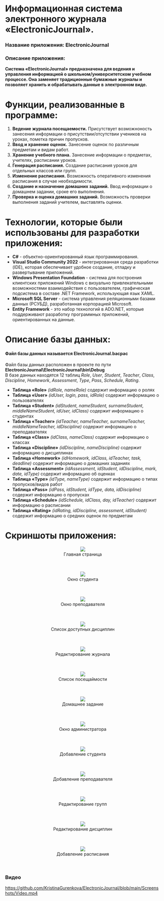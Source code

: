 # Информационная система электронного журнала «ElectronicJournal».
### Название приложения: ElectronicJournal
### Описание приложения:
**Система «ElectronicJournal» предназначена для ведения и управления информацией о школьном/университетском учебном процессе. Она заменяет традиционные бумажные журналы и позволяет хранить и обрабатывать данные в электронном виде.**

# Функции, реализованные в программе:
1. **Ведение журнала посещаемости.** Присутствует возможноность занесения информации о присутствии/отсутствии учеников на уроках, пометка причин пропусков.
2. **Ввод и хранение оценок.** Занесение оценок по различным предметам и видам работ.
3. **Хранение учебного плана.** Занесение информации о предметах, учителях, расписании уроков.
4. **Генерация расписания.** Создание расписания уроков для отдельных классов или групп.
4. **Изменение расписания.** Возможность оперативного изменения расписания в случае необходимости.
4. **Создание и назначение домашних заданий.** Ввод информации о домашнем задании, сроке его выполнения.
5. **Проверка и оценка домашних заданий.** Возможность проверки выполнения заданий учителем, выставлять оценки.

# Технологии, которые были использованы для разработки приложения:
- **C#** - объектно-ориентированный язык программирования.
- **Visual Studio Community 2022** - интегрированная среда разработки (IDE), которая обеспечивает удобное создание, отладку и развертывание приложений.
- **Windows Presentation Foundation** - система для построения клиентских приложений Windows с визуально привлекательными возможностями взаимодействия с пользователем, графическая подсистема в составе .NET Framework, использующая язык XAML.
- **Microsoft SQL Server** - система управления реляционными базами данных (РСУБД), разработанная корпорацией Microsoft.
- **Entity Framework** - это набор технологий в ADO.NET, которые поддерживают разработку программных приложений, ориентированных на данные.

# Описание базы данных:
#### Файл базы данных называется ElectronicJournal.bacpac <br/>
Файл базы данных расположен в проекте по пути **ElectronicJournal\ElectronicJournal\bin\Debug** </br>
В базе данных находятся 12 таблиц _Role_, _User_, _Student_, _Teacher_, _Class_, _Discipline_, _Homework_, _Assessment_, _Type_, _Pass_, _Schedule_, _Rating_.

- **Таблица «Role»** _(idRole, nameRole)_ содержит информацию о ролях
- **Таблица «User»** _(idUser, login, pass, idRole)_ содержит информацию о пользователях
- **Таблица «Student»** _(idStudent, nameStudent, surnameStudent, middleNameStudent, idUser, idClass)_ содержит информацию о студентах
- **Таблица «Teacher»** _(idTeacher, nameTeacher, surnameTeacher, middleNameTeacher, idDiscipline)_ содержит информацию о преподавателях
- **Таблица «Class»** _(idClass, nameClass)_ содержит информацию о классах
- **Таблица «Discipline»** _(idDiscipline, nameDiscipline)_ содержит информацию о дисциплинах
- **Таблица «Homework»** _(idHomework, idClass, idTeacher, task, deadline)_ содержит информацию о домашних заданиях
- **Таблица «Assessment»** _(idAssessment, idStudent, idDiscipline, mark, date, idType)_ содержит информацию об оценках
- **Таблица «Type»** _(idType, nameType)_ содержит информацию о типах пропусков/видов работ
- **Таблица «Pass»** _(idPass, idStudent, idType, data, idDiscipline)_ содержит информацию о пропусках
- **Таблица «Schedule»** _(idSchedule, idClass, day, idTeacher)_ содержит информацию о расписании
- **Таблица «Rating»** _(idRating, idDiscipline, assessment, idStudent)_ содержит информацию о средних оценок по предметам


# Скриншоты приложения:

<p align="center">
  <img <img src="https://github.com/KristinaGurenkova/ElectronicJournal/blob/main/Screenshots/MainWindow.png">
</br>Главная страница
</br> </br> </br>
</p>

<p align="center">
  <img <img src="https://github.com/KristinaGurenkova/ElectronicJournal/blob/main/Screenshots/Student.png">
</br>Окно студента
</br> </br> </br>
</p>

<p align="center">
  <img <img src="https://github.com/KristinaGurenkova/ElectronicJournal/blob/main/Screenshots/Teacher.png">
</br>Окно преподавателя
</br> </br> </br>
</p>

<p align="center">
  <img <img src="https://github.com/KristinaGurenkova/ElectronicJournal/blob/main/Screenshots/ListDisc.png">
</br>Список доступных дисциплин
</br> </br> </br>
</p>

<p align="center">
  <img <img src="https://github.com/KristinaGurenkova/ElectronicJournal/blob/main/Screenshots/edit.png">
</br>Редактирование журнала
</br> </br> </br>
</p>

<p align="center">
  <img <img src="https://github.com/KristinaGurenkova/ElectronicJournal/blob/main/Screenshots/listPass.png">
</br>Список посещаймости
</br> </br> </br>
</p>

<p align="center">
  <img <img src="https://github.com/KristinaGurenkova/ElectronicJournal/blob/main/Screenshots/Homework.png">
</br>Домашнее задание
</br> </br> </br>
</p>

<p align="center">
  <img <img src="https://github.com/KristinaGurenkova/ElectronicJournal/blob/main/Screenshots/schedule.png">
</br>Окно администратора
</br> </br> </br>
</p>

<p align="center">
  <img <img src="https://github.com/KristinaGurenkova/ElectronicJournal/blob/main/Screenshots/AddStudent.png">
</br>Добавление студента
</br> </br> </br>
</p>

<p align="center">
  <img <img src="https://github.com/KristinaGurenkova/ElectronicJournal/blob/main/Screenshots/AddTeacher.png">
</br>Добавление преподавателя
</br> </br> </br>
</p>

<p align="center">
  <img <img src="https://github.com/KristinaGurenkova/ElectronicJournal/blob/main/Screenshots/EditClass.png">
</br>Редактирование групп
</br> </br> </br>
</p>

<p align="center">
  <img <img src="https://github.com/KristinaGurenkova/ElectronicJournal/blob/main/Screenshots/EditDisc.png">
</br>Редактирование дисциплин
</br> </br> </br>
</p>

<p align="center">
  <img <img src="https://github.com/KristinaGurenkova/ElectronicJournal/blob/main/Screenshots/SheduleEdit.png">
</br>Добавление расписания
</br> </br> </br>
</p>
<h3>Видео</h3>

https://github.com/KristinaGurenkova/ElectronicJournal/blob/main/Screenshots/Video.mp4
